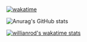 [![wakatime](https://wakatime.com/badge/user/b889c3ef-b222-47e0-9fd8-e225c6813705.svg)](https://wakatime.com/@b889c3ef-b222-47e0-9fd8-e225c6813705)

![Anurag's GitHub stats](https://github-readme-stats.vercel.app/api?username=dxv3&count_private=true&title_color=c9d1d9&icon_color=f78166&text_color=bdc5cd&bg_color=0d1117&show_icons=true)

[![willianrod's wakatime stats](https://github-readme-stats.vercel.app/api/wakatime?username=@dxv3&icon_color=f78166&text_color=bdc5cd&bg_color=0d1117)](https://github.com/anuraghazra/github-readme-stats)

<!-- [![wakatime](https://wakatime.com/badge/user/7b9aaecc-9c63-404c-9d8e-523d0a0941b0.svg)](https://wakatime.com/@1c39c599-5497-41b9-a5be-2c4676e7fd23)
<!--START_SECTION:waka-->
<!-- ```text
<!-- ```
<!--END_SECTION:waka-->
